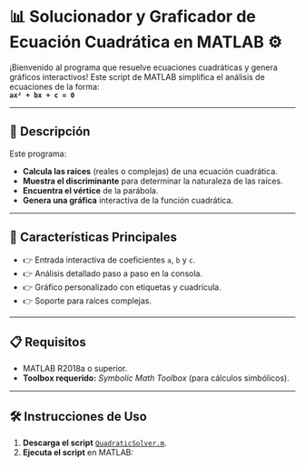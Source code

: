 # 📊 Solucionador y Graficador de Ecuación Cuadrática en MATLAB ⚙️

¡Bienvenido al programa que resuelve ecuaciones cuadráticas y genera gráficos interactivos! Este script de MATLAB simplifica el análisis de ecuaciones de la forma:  
**`ax² + bx + c = 0`**

---

## 🚀 **Descripción**
Este programa:
- **Calcula las raíces** (reales o complejas) de una ecuación cuadrática.
- **Muestra el discriminante** para determinar la naturaleza de las raíces.
- **Encuentra el vértice** de la parábola.
- **Genera una gráfica** interactiva de la función cuadrática.

---

## 🌟 **Características Principales**
- 👉 Entrada interactiva de coeficientes `a`, `b` y `c`.
- 👉 Análisis detallado paso a paso en la consola.
- 👉 Gráfico personalizado con etiquetas y cuadrícula.
- 👉 Soporte para raíces complejas.

---

## 📋 **Requisitos**
- MATLAB R2018a o superior.
- **Toolbox requerido:** *Symbolic Math Toolbox* (para cálculos simbólicos).

---

## 🛠️ **Instrucciones de Uso**
1. **Descarga el script** [`QuadraticSolver.m`](QuadraticSolver.m).
2. **Ejecuta el script** en MATLAB: